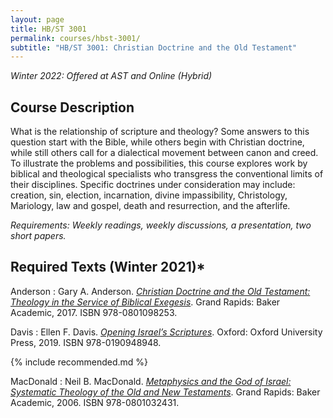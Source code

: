 ```yaml
---
layout: page
title: HB/ST 3001
permalink: courses/hbst-3001/
subtitle: "HB/ST 3001: Christian Doctrine and the Old Testament"
---
```


*Winter 2022: Offered at AST and Online (Hybrid)*

## Course Description

What is the relationship of scripture and theology? Some answers to this question start with the Bible, while others begin with Christian doctrine, while still others call for a dialectical movement between canon and creed. To illustrate the problems and possibilities, this course explores work by biblical and theological specialists who transgress the conventional limits of their disciplines. Specific doctrines under consideration may include: creation, sin, election, incarnation, divine impassibility, Christology, Mariology, law and gospel, death and resurrection, and the afterlife.

*Requirements: Weekly readings, weekly discussions, a presentation, two short papers.*

<!-- [Download the Syllabus (Summer 2017)](https://github.com/danieldriver/Syllabi/raw/master/ST-cross/HBST%203001-Doctrine%20and%20the%20OT.pdf) -->

<!-- [Brightspace Login](https://smu.brightspace.com/d2l/login) -->

## Required Texts (Winter 2021)*

Anderson
: Gary A. Anderson. [*Christian Doctrine and the Old Testament: Theology in the Service of Biblical Exegesis*](http://amzn.to/2qOGjwJ). Grand Rapids: Baker Academic, 2017. ISBN 978-0801098253.

Davis
: Ellen F. Davis. [*Opening Israel’s Scriptures*](https://amzn.to/3BOER2x). Oxford: Oxford University Press, 2019. ISBN 978-0190948948.

{% include recommended.md %}

MacDonald
: Neil B. MacDonald. [*Metaphysics and the God of Israel: Systematic Theology of the Old and New Testaments*](http://amzn.to/2rNtM1x). Grand Rapids: Baker Academic, 2006. ISBN 978-0801032431.

<!--
tk
: tk
: Order it in [Canada]() or the [USA]().
-->

